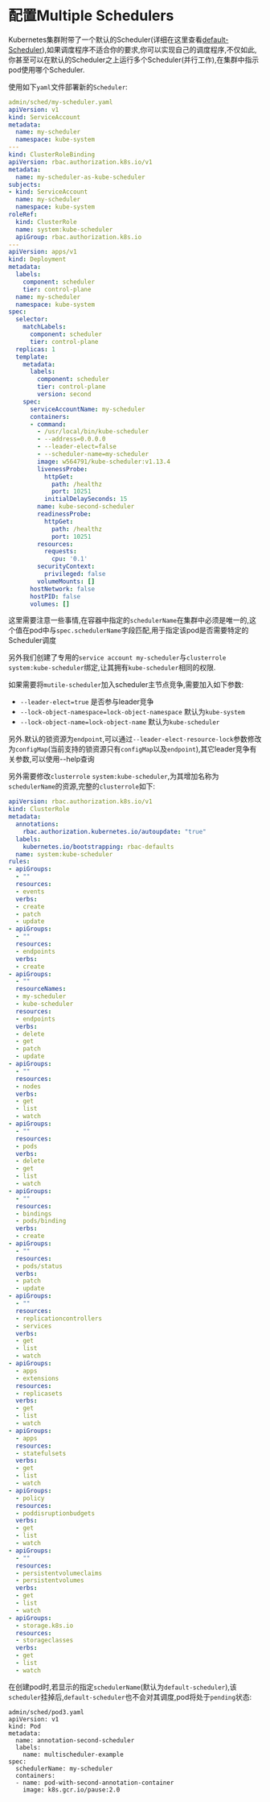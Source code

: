 # 配置Multiple Schedulers

Kubernetes集群附带了一个默认的Scheduler(详细在这里查看[default-Scheduler](https://kubernetes.io/docs/admin/kube-scheduler/)),如果调度程序不适合你的要求,你可以实现自己的调度程序,不仅如此,你甚至可以在默认的Scheduler之上运行多个Scheduler(并行工作),在集群中指示pod使用哪个Scheduler.

使用如下`yaml`文件部署新的`Scheduler`:

```yaml
admin/sched/my-scheduler.yaml 
apiVersion: v1
kind: ServiceAccount
metadata:
  name: my-scheduler
  namespace: kube-system
---
kind: ClusterRoleBinding
apiVersion: rbac.authorization.k8s.io/v1
metadata:
  name: my-scheduler-as-kube-scheduler
subjects:
- kind: ServiceAccount
  name: my-scheduler
  namespace: kube-system
roleRef:
  kind: ClusterRole
  name: system:kube-scheduler
  apiGroup: rbac.authorization.k8s.io
---
apiVersion: apps/v1
kind: Deployment
metadata:
  labels:
    component: scheduler
    tier: control-plane
  name: my-scheduler
  namespace: kube-system
spec:
  selector:
    matchLabels:
      component: scheduler
      tier: control-plane
  replicas: 1
  template:
    metadata:
      labels:
        component: scheduler
        tier: control-plane
        version: second
    spec:
      serviceAccountName: my-scheduler
      containers:
      - command:
        - /usr/local/bin/kube-scheduler
        - --address=0.0.0.0
        - --leader-elect=false
        - --scheduler-name=my-scheduler
        image: w564791/kube-scheduler:v1.13.4
        livenessProbe:
          httpGet:
            path: /healthz
            port: 10251
          initialDelaySeconds: 15
        name: kube-second-scheduler
        readinessProbe:
          httpGet:
            path: /healthz
            port: 10251
        resources:
          requests:
            cpu: '0.1'
        securityContext:
          privileged: false
        volumeMounts: []
      hostNetwork: false
      hostPID: false
      volumes: []

```

这里需要注意一些事情,在容器中指定的`schedulerName`在集群中必须是唯一的,这个值在pod中与`spec.schedulerName`字段匹配,用于指定该pod是否需要特定的Scheduler调度

另外我们创建了专用的`service account my-scheduler`与`clusterrole` `system:kube-scheduler`绑定,让其拥有`kube-scheduler`相同的权限.

如果需要将`mutile-scheduler`加入scheduler主节点竞争,需要加入如下参数:

- `--leader-elect=true`  是否参与leader竞争
- `--lock-object-namespace=lock-object-namespace`  默认为`kube-system`
- `--lock-object-name=lock-object-name` 默认为`kube-scheduler`

另外.默认的锁资源为`endpoint`,可以通过`--leader-elect-resource-lock`参数修改为`configMap`(当前支持的锁资源只有`configMap`以及`endpoint`),其它leader竞争有关参数,可以使用--help查询

另外需要修改`clusterrole` `system:kube-scheduler`,为其增加名称为`schedulerName`的资源,完整的`clusterrole`如下:

```yaml
apiVersion: rbac.authorization.k8s.io/v1
kind: ClusterRole
metadata:
  annotations:
    rbac.authorization.kubernetes.io/autoupdate: "true"
  labels:
    kubernetes.io/bootstrapping: rbac-defaults
  name: system:kube-scheduler
rules:
- apiGroups:
  - ""
  resources:
  - events
  verbs:
  - create
  - patch
  - update
- apiGroups:
  - ""
  resources:
  - endpoints
  verbs:
  - create
- apiGroups:
  - ""
  resourceNames:
  - my-scheduler
  - kube-scheduler
  resources:
  - endpoints
  verbs:
  - delete
  - get
  - patch
  - update
- apiGroups:
  - ""
  resources:
  - nodes
  verbs:
  - get
  - list
  - watch
- apiGroups:
  - ""
  resources:
  - pods
  verbs:
  - delete
  - get
  - list
  - watch
- apiGroups:
  - ""
  resources:
  - bindings
  - pods/binding
  verbs:
  - create
- apiGroups:
  - ""
  resources:
  - pods/status
  verbs:
  - patch
  - update
- apiGroups:
  - ""
  resources:
  - replicationcontrollers
  - services
  verbs:
  - get
  - list
  - watch
- apiGroups:
  - apps
  - extensions
  resources:
  - replicasets
  verbs:
  - get
  - list
  - watch
- apiGroups:
  - apps
  resources:
  - statefulsets
  verbs:
  - get
  - list
  - watch
- apiGroups:
  - policy
  resources:
  - poddisruptionbudgets
  verbs:
  - get
  - list
  - watch
- apiGroups:
  - ""
  resources:
  - persistentvolumeclaims
  - persistentvolumes
  verbs:
  - get
  - list
  - watch
- apiGroups:
  - storage.k8s.io
  resources:
  - storageclasses
  verbs:
  - get
  - list
  - watch

```



在创建pod时,若显示的指定`schedulerName`(默认为`default-scheduler`),该`scheduler`挂掉后,`default-scheduler`也不会对其调度,pod将处于`pending`状态:

```
admin/sched/pod3.yaml 
apiVersion: v1
kind: Pod
metadata:
  name: annotation-second-scheduler
  labels:
    name: multischeduler-example
spec:
  schedulerName: my-scheduler
  containers:
  - name: pod-with-second-annotation-container
    image: k8s.gcr.io/pause:2.0

```


